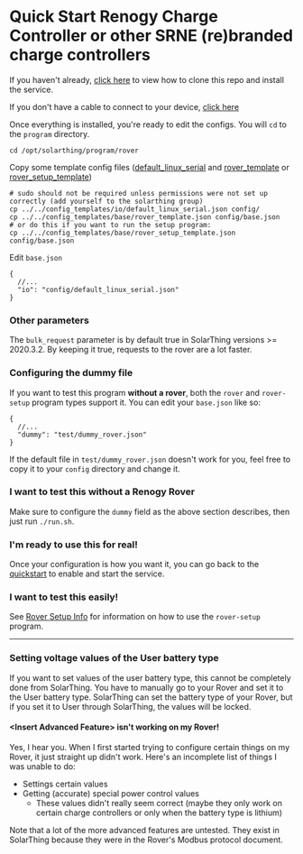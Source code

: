 # Quick Start Renogy Charge Controller or other SRNE (re)branded charge controllers
If you haven't already, [click here](quickstart.md) to view how to clone this repo and install the service.

If you don't have a cable to connect to your device, [click here](../solar/README.md#connecting-to-renogy-rover)

Once everything is installed, you're ready to edit the configs. You will `cd` to the `program` directory.
```
cd /opt/solarthing/program/rover
```

Copy some template config files ([default_linux_serial](../../config_templates/io/default_linux_serial.json) and [rover_template](../../config_templates/base/rover_template.json) or [rover_setup_template](../../config_templates/base/rover_setup_template.json))
```
# sudo should not be required unless permissions were not set up correctly (add yourself to the solarthing group)
cp ../../config_templates/io/default_linux_serial.json config/
cp ../../config_templates/base/rover_template.json config/base.json
# or do this if you want to run the setup program:
cp ../../config_templates/base/rover_setup_template.json config/base.json
```
Edit `base.json`
```json5
{
  //...
  "io": "config/default_linux_serial.json"
}
```

### Other parameters
The `bulk_request` parameter is by default true in SolarThing versions >= 2020.3.2. By keeping it true, requests to the rover
are a lot faster.

### Configuring the dummy file
If you want to test this program **without a rover**, both the `rover` and `rover-setup` program types support it.
You can edit your `base.json` like so:
```json5
{
  //...
  "dummy": "test/dummy_rover.json"
}
```
If the default file in `test/dummy_rover.json` doesn't work for you, feel free to copy it to your `config` directory and change it.

### I want to test this without a Renogy Rover
Make sure to configure the `dummy` field as the above section describes, then just run `./run.sh`.

### I'm ready to use this for real!
Once your configuration is how you want it, you can go back to the [quickstart](quickstart.md#configuration-continued) to enable and start the service.

### I want to test this easily!
See [Rover Setup Info](rover_setup_info.md) for information on how to use the `rover-setup` program.

---

### Setting voltage values of the User battery type
If you want to set values of the user battery type, this cannot be completely done from SolarThing.
You have to manually go to your Rover and set it to the User battery type. SolarThing can set the battery type of
your Rover, but if you set it to User through SolarThing, the values will be locked.

#### \<Insert Advanced Feature\> isn't working on my Rover!
Yes, I hear you. When I first started trying to configure certain things on my Rover, it just straight up didn't work.
Here's an incomplete list of things I was unable to do:
* Settings certain values
* Getting (accurate) special power control values
  * These values didn't really seem correct (maybe they only work on certain charge controllers or only when the battery type is lithium)

Note that a lot of the more advanced features are untested. They exist in SolarThing because they were in the
Rover's Modbus protocol document.
